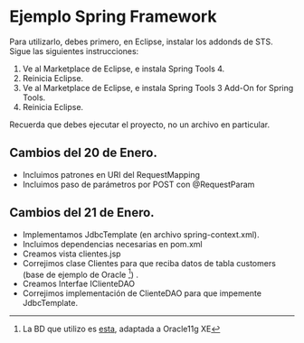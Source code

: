 # Ejemplo Spring Framework

Para utilizarlo, debes primero, en Eclipse, instalar los addonds de STS. Sigue las siguientes instrucciones:

1. Ve al Marketplace de Eclipse, e instala Spring Tools 4.
2. Reinicia Eclipse.
3. Ve al Marketplace de Eclipse, e instala Spring Tools 3 Add-On for Spring Tools.
4. Reinicia Eclipse.

Recuerda que debes ejecutar el proyecto, no un archivo en particular.

## Cambios del 20 de Enero.
- Incluimos patrones en URI del RequestMapping
- Incluimos paso de parámetros por POST con @RequestParam


## Cambios del 21 de Enero.
- Implementamos JdbcTemplate (en archivo spring-context.xml). 
- Incluimos dependencias necesarias en pom.xml
- Creamos vista clientes.jsp
- Correjimos clase Clientes para que reciba datos de tabla customers (base de ejemplo de Oracle [^1]) .
- Creamos Interfae IClienteDAO
- Correjimos implementación de ClienteDAO para que impemente JdbcTemplate.


[^1]:	La BD que utilizo es [esta](https://www.oracletutorial.com/getting-started/oracle-sample-database/), adaptada a Oracle11g XE


